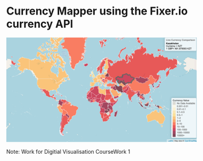 # Currency Mapper using the Fixer.io currency API

![Figure 1.](https://github.com/Thomasjkeel/currency_mapper/blob/master/examples/example.png)


Note: Work for Digitial Visualisation CourseWork 1


